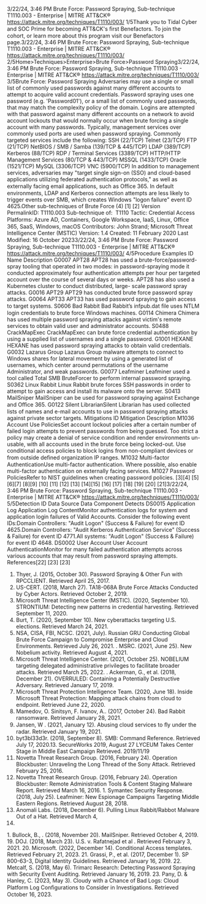 3/22/24, 3:46 PM Brute Force: Password Spraying, Sub-technique T1110.003 - Enterprise | MITRE ATT&CK®
https://attack.mitre.org/techniques/T1110/003/ 1/5Thank you to Tidal Cyber and SOC Prime for becoming ATT&CK's ﬁrst Benefactors. To join the cohort, or learn more about this program visit our
Benefactors page.3/22/24, 3:46 PM Brute Force: Password Spraying, Sub-technique T1110.003 - Enterprise | MITRE ATT&CK®
https://attack.mitre.org/techniques/T1110/003/ 2/5Home>Techniques>Enterprise>Brute Force>Password Spraying3/22/24, 3:46 PM Brute Force: Password Spraying, Sub-technique T1110.003 - Enterprise | MITRE ATT&CK®
https://attack.mitre.org/techniques/T1110/003/ 3/5Brute Force: Password Spraying
Adversaries may use a single or small list of commonly used passwords against many different accounts to attempt to acquire valid
account credentials. Password spraying uses one password (e.g. 'Password01'), or a small list of commonly used passwords, that may
match the complexity policy of the domain. Logins are attempted with that password against many different accounts on a network to avoid
account lockouts that would normally occur when brute forcing a single account with many passwords. 
Typically, management services over commonly used ports are used when password spraying. Commonly targeted services include the
following:
SSH (22/TCP)
Telnet (23/TCP)
FTP (21/TCP)
NetBIOS / SMB / Samba (139/TCP & 445/TCP)
LDAP (389/TCP)
Kerberos (88/TCP)
RDP / Terminal Services (3389/TCP)
HTTP/HTTP Management Services (80/TCP & 443/TCP)
MSSQL (1433/TCP)
Oracle (1521/TCP)
MySQL (3306/TCP)
VNC (5900/TCP)
In addition to management services, adversaries may "target single sign-on (SSO) and cloud-based applications utilizing federated
authentication protocols," as well as externally facing email applications, such as Oﬃce 365.
In default environments, LDAP and Kerberos connection attempts are less likely to trigger events over SMB, which creates Windows "logon
failure" event ID 4625.Other sub-techniques of Brute Force (4)
[1]
[2]
Version PermalinkID: T1110.003
Sub-technique of:  T1110
 
Tactic: Credential Access
 
Platforms: Azure AD, Containers, Google Workspace, IaaS, Linux, Oﬃce 365, SaaS, Windows, macOS
Contributors: John Strand; Microsoft Threat Intelligence Center (MSTIC)
Version: 1.4
Created: 11 February 2020
Last Modiﬁed: 16 October 20233/22/24, 3:46 PM Brute Force: Password Spraying, Sub-technique T1110.003 - Enterprise | MITRE ATT&CK®
https://attack.mitre.org/techniques/T1110/003/ 4/5Procedure Examples
ID Name Description
G0007 APT28 APT28 has used a brute-force/password-spray tooling that operated in two modes: in password-spraying
mode it conducted approximately four authentication attempts per hour per targeted account over the
course of several days or weeks. APT28 has also used a Kubernetes cluster to conduct distributed, large-
scale password spray attacks.
G0016 APT29 APT29 has conducted brute force password spray attacks.
G0064 APT33 APT33 has used password spraying to gain access to target systems.
S0606 Bad Rabbit Bad Rabbit’s infpub.dat ﬁle uses NTLM login credentials to brute force Windows machines.
G0114 Chimera Chimera has used multiple password spraying attacks against victim's remote services to obtain valid user
and administrator accounts.
S0488 CrackMapExec CrackMapExec can brute force credential authentication by using a supplied list of usernames and a single
password.
G1001 HEXANE HEXANE has used password spraying attacks to obtain valid credentials.
G0032 Lazarus Group Lazarus Group malware attempts to connect to Windows shares for lateral movement by using a generated
list of usernames, which center around permutations of the username Administrator, and weak passwords.
G0077 Leafminer Leafminer used a tool called Total SMB BruteForcer to perform internal password spraying.
S0362 Linux Rabbit Linux Rabbit brute forces SSH passwords in order to attempt to gain access and install its malware onto the
server. 
S0413 MailSniper MailSniper can be used for password spraying against Exchange and Oﬃce 365.
G0122 Silent
LibrarianSilent Librarian has used collected lists of names and e-mail accounts to use in password spraying attacks
against private sector targets.
Mitigations
ID Mitigation Description
M1036 Account Use
PoliciesSet account lockout policies after a certain number of failed login attempts to prevent passwords from
being guessed. Too strict a policy may create a denial of service condition and render environments un-
usable, with all accounts used in the brute force being locked-out. Use conditional access policies to
block logins from non-compliant devices or from outside deﬁned organization IP ranges.
M1032 Multi-factor
AuthenticationUse multi-factor authentication. Where possible, also enable multi-factor authentication on externally
facing services.
M1027 Password
PoliciesRefer to NIST guidelines when creating password policies. [3][4]
[5]
[6][7]
[8][9]
[10]
[11]
[12]
[13]
[14][15]
[16]
[17]
[18]
[19]
[20]
[21]3/22/24, 3:46 PM Brute Force: Password Spraying, Sub-technique T1110.003 - Enterprise | MITRE ATT&CK®
https://attack.mitre.org/techniques/T1110/003/ 5/5Detection
ID Data Source Data Component Detects
DS0015 Application Log Application Log
ContentMonitor authentication logs for system and application login failures of Valid
Accounts. Consider the following event IDs:Domain Controllers: "Audit Logon"
(Success & Failure) for event ID 4625.Domain Controllers: "Audit Kerberos
Authentication Service" (Success & Failure) for event ID 4771.All systems: "Audit
Logon" (Success & Failure) for event ID 4648.
DS0002 User Account User Account
AuthenticationMonitor for many failed authentication attempts across various accounts that may
result from password spraying attempts.
References[22]
[23]
[23]
1. Thyer, J. (2015, October 30). Password Spraying & Other Fun
with RPCCLIENT. Retrieved April 25, 2017.
2. US-CERT. (2018, March 27). TA18-068A Brute Force Attacks
Conducted by Cyber Actors. Retrieved October 2, 2019.
3. Microsoft Threat Intelligence Center (MSTIC). (2020,
September 10). STRONTIUM: Detecting new patterns in
credential harvesting. Retrieved September 11, 2020.
4. Burt, T. (2020, September 10). New cyberattacks targeting U.S.
elections. Retrieved March 24, 2021.
5. NSA, CISA, FBI, NCSC. (2021, July). Russian GRU Conducting
Global Brute Force Campaign to Compromise Enterprise and
Cloud Environments. Retrieved July 26, 2021.
 . MSRC. (2021, June 25). New Nobelium activity. Retrieved
August 4, 2021.
7. Microsoft Threat Intelligence Center. (2021, October 25).
NOBELIUM targeting delegated administrative privileges to
facilitate broader attacks. Retrieved March 25, 2022.
 . Ackerman, G., et al. (2018, December 21). OVERRULED:
Containing a Potentially Destructive Adversary. Retrieved
January 17, 2019.
9. Microsoft Threat Protection Intelligence Team. (2020, June
18). Inside Microsoft Threat Protection: Mapping attack
chains from cloud to endpoint. Retrieved June 22, 2020.
10. Mamedov, O. Sinitsyn, F. Ivanov, A.. (2017, October 24). Bad
Rabbit ransomware. Retrieved January 28, 2021.
11. Jansen, W . (2021, January 12). Abusing cloud services to ﬂy
under the radar. Retrieved January 19, 2021.
12. byt3bl33d3r. (2018, September 8). SMB: Command Reference.
Retrieved July 17, 2020.13. SecureWorks 2019, August 27 LYCEUM Takes Center Stage in
Middle East Campaign Retrieved. 2019/11/19
14. Novetta Threat Research Group. (2016, February 24).
Operation Blockbuster: Unraveling the Long Thread of the
Sony Attack. Retrieved February 25, 2016.
15. Novetta Threat Research Group. (2016, February 24).
Operation Blockbuster: Remote Administration Tools &
Content Staging Malware Report. Retrieved March 16, 2016.
1 . Symantec Security Response. (2018, July 25). Leafminer: New
Espionage Campaigns Targeting Middle Eastern Regions.
Retrieved August 28, 2018.
17. Anomali Labs. (2018, December 6). Pulling Linux
Rabbit/Rabbot Malware Out of a Hat. Retrieved March 4,
2019.
1 . Bullock, B., . (2018, November 20). MailSniper. Retrieved
October 4, 2019.
19. DOJ. (2018, March 23). U.S. v. Rafatnejad et al . Retrieved
February 3, 2021.
20. Microsoft. (2022, December 14). Conditional Access
templates. Retrieved February 21, 2023.
21. Grassi, P., et al. (2017, December 1). SP 800-63-3, Digital
Identity Guidelines. Retrieved January 16, 2019.
22. Metcalf, S. (2018, May 6). Trimarc Research: Detecting
Password Spraying with Security Event Auditing. Retrieved
January 16, 2019.
23. Pany, D. & Hanley, C. (2023, May 3). Cloudy with a Chance of
Bad Logs: Cloud Platform Log Conﬁgurations to Consider in
Investigations. Retrieved October 16, 2023.